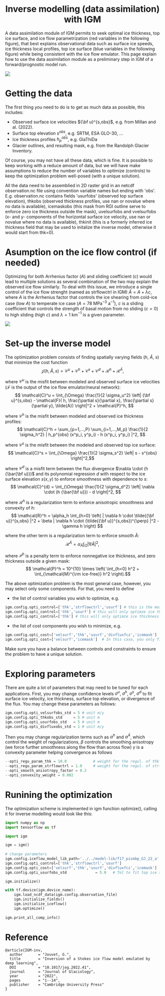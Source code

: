 
### <h1 align="center" id="title">Inverse modelling (data assimilation) with IGM </h1>

A data assimilation module of IGM permits to seek optimal ice thickness, top ice surface, and ice flow parametrization (red variables in the following figure), that best explains observational data such as surface ice speeds, ice thickness local profiles, top ice surface (blue variables in the following figure) while being consistent with the ice flow emulator. This page explain how to use the data assimilation module as a preliminary step in IGM of a forward/prognostic model run.

![](https://github.com/jouvetg/igm/blob/main/fig/scheme_simple_invert.png)

# Getting the data 

The first thing you need to do is to get as much data as possible, this includes:

* Observed surface ice velocities ${\bf u}^{s,obs}$, e.g. from Millan and al. (2022).
* Surface top elevation $s^{obs}$, e.g. SRTM, ESA GLO-30, ...
* Ice thickness profiles $h_p^{obs}$, e.g. GlaThiDa
* Glacier outlines, and resulting mask, e.g. from the Randolph Glacier Inventory.

Of course, you may not have all these data, which is fine. It is possible to keep working with a reduce amount of data, but we will have make assumptions to reduce the number of variables to optimize (controls) to keep the optimization problem well-posed (with a unique solution).

All the data need to be assemblied in 2D raster grid in an netcdf observation.nc file using convention variable names but ending with 'obs'. E.g. observation.nc contains fields 'usurfobs' (observed top surface elevation), thkobs (observed thickness profiles, use nan or novalue where no data is available), icemaskobs (this mask from RGI outline serve to enforce zero ice thickness outside the mask), uvelsurfobs and vvelsurfobs (x- and y- components of the horizontal surface ice velocity, use nan or novalue where no data is available), thkinit (this is a formerly inferred ice thickness field that may be used to initalize the inverse model, otherwise it would start from thk=0).

# Asumption on the ice flow control (if needed)

Optimizing for both Arrhenius factor ($A$) and sliding coefficient ($c$) would lead to multiple solutions as several combination of the two may explain the observed ice flow similarly. To deal with this issue, we introduce a single control of the ice flow strenght (named as strflowctrl in IGM) $\tilde{A} = A + \lambda c$, where $A$ is the Arrhenius factor that controls the ice shearing from cold-ice case (low $A$) to temperate ice case ($A=78$ MPa$^{-3}$ a$^{-1}$), $c$ is a sliding coefficient that controls the strength of basal motion from no sliding ($c=0$) to high sliding (high $c$) and $\lambda=1$ km$^{-1}$ is a given parameter. 

![](https://github.com/jouvetg/igm/blob/main/fig/strflowctrl.png)

# Set-up the inverse model  

The optimization problem consists of finding spatially varying fields ($h$, $\tilde{A}$, $s$) that minimize the cost function
$$ \mathcal{J}(h,\tilde{A},s) = \mathcal{C}^u + \mathcal{C}^h + \mathcal{C}^s + \mathcal{C}^{d} + \mathcal{R}^h +  \mathcal{R}^{\tilde{A}}, $$

where $\mathcal{C}^u$ is the misfit between modeled and observed surface ice velocities ($\mathcal{F}$ is the output of the ice flow emulator/neural network):
$$ \mathcal{C}^u = \int_{\Omega} \frac{1}{2 \sigma_u^2} \left| {\bf u}^{s,obs} - \mathcal{F}( h, \frac{\partial s}{\partial x}, \frac{\partial s}{\partial y}, \tilde{A})  \right|^2 + \mathcal{P}^h,  $$

where $\mathcal{C}^h$ is the misfit between modeled and observed ice thickness profiles:
$$ \mathcal{C}^h = \sum_{p=1,...,P} \sum_{i=1,...,M_p} \frac{1}{2 \sigma_h^2}  | h_p^{obs}  (x^p_i, y^p_i) - h (x^p_i, y^p_i) |^2, $$

where $\mathcal{C}^s$ is the misfit between the modeled and observed top ice surface:
$$ \mathcal{C}^s = \int_{\Omega} \frac{1}{2 \sigma_s^2}  \left| s - s^{obs}  \right|^2,$$

where $\mathcal{C}^{d}$ is a misfit term between the flux divergence $\nabla \cdot (h {\bar{\bf u}})$ and its polynomial 
regression $d$ with respect to the ice surface elevation $s(x,y)$ to enforce smoothness with  dependence to $s$:
$$ \mathcal{C}^{d} = \int_{\Omega} \frac{1}{2 \sigma_d^2} \left| \nabla \cdot (h {\bar{\bf u}}) - d  \right|^2, $$

where $\mathcal{R}^h$ is a regularization term to enforce anisotropic smoothness and convexity of $h$:
$$ \mathcal{R}^h = \alpha_h \int_{h>0} \left(  | \nabla h \cdot \tilde{{\bf u}}^{s,obs} |^2 + \beta  | \nabla h \cdot (\tilde{{\bf u}}^{s,obs})^{\perp} |^2   -  \gamma h  \right)  $$

where the other term is a regularization term to enforce smooth $\tilde{A}$:
$$ \mathcal{R}^{\tilde{A}} = \alpha_{\tilde{A}} \int_{\Omega} | \nabla  \tilde{A}  |^2, $$

where $\mathcal{P}^h$ is a penalty term to enforce nonnegative ice thickness, and zero thickness outside a given mask:
$$ \mathcal{P}^h  = 10^{10} \times \left( \int_{h<0} h^2 + \int_{\mathcal{M}^{\rm ice-free}} h^2 \right).$$

The above optimization problem is the most general case, however, you may select only some components.
For that, you need to define 

* the list of control variables you wish to optimize, e.g.
```python
igm.config.opti_control=['thk','strflowctrl','usurf'] # this is the most general case  
igm.config.opti_control=['thk','usurf'] # this will only optimze ice thickness and top surface elevation
igm.config.opti_control=['thk'] # this will only optimze ice thickness 
```
* the list of cost components you wish to minimize, e.g.
```python
igm.config.opti_cost=['velsurf','thk','usurf','divfluxfcz','icemask']  # this is the most general case  
igm.config.opti_cost=['velsurf','icemask']  # In this case, you only fit surface velocity and ice mask.
```
Make sure you have a balance between controls and constraints to ensure the problem to have a unique solution.

# Exploring parameters

There are quite a lot of parameters that may need to be tuned for each applications. First, you may change confidence levels
$\sigma^u$, $\sigma^h$, $\sigma^s$, $\sigma^d$ to fit surface ice velocity, ice thickness, surface top elevation, or divergence of the flux. You may change these parameters as follows:

```python
igm.config.opti_velsurfobs_std = 5 # unit m/y
igm.config.opti_thkobs_std     = 5 # unit m
igm.config.opti_usurfobs_std   = 5 # unit m
igm.config.opti_divfluxobs_std = 1 # unit m/y
```
Then you may change regularization terms such as $\alpha^h$ and $\alpha^{\tilde{A}}$, which control the weight of regularizations, $\beta$ controls the smoothing anisotropy (we force further smoothness along the flow than across flow) $\gamma$ is a convexity parameter helping convergence as follows

```python 
--opti_regu_param_thk = 10.0            # weight for the regul. of thk
--opti_regu_param_strflowctrl = 1.0     # weight for the regul. of strflowctrl
--opti_smooth_anisotropy_factor = 0.2
--opti_convexity_weight = 0.002
```
 
# Runining the optimization

The optimization scheme is implemented in igm function optimize(), calling it for inverse modelling would look like this:

```python 
import numpy as np
import tensorflow as tf

import igm

igm = igm() 
 
# change parameters
igm.config.iceflow_model_lib_path='../../model-lib/f17_pismbp_GJ_22_a' 
igm.config.opti_control=['thk','strflowctrl','usurf']
igm.config.opti_cost=['velsurf','thk','usurf','divfluxfcz','icemask']   
igm.config.opti_usurfobs_std             = 5.0   # Tol to fit top ice surface 

igm.initialize()

with tf.device(igm.device_name):
    igm.load_ncdf_data(igm.config.observation_file)
    igm.initialize_fields()
    igm.initialize_iceflow()
    igm.optimize()
    
igm.print_all_comp_info()
```


# Reference

	@article{IGM-inv,
	  author       = "Jouvet, G.",
	  title        = "Inversion of a Stokes ice flow model emulated by deep learning",
	  DOI          = "10.1017/jog.2022.41",
	  journal      = "Journal of Glaciology",
	  year         = "2022",
	  pages        = "1--14",
	  publisher    = "Cambridge University Press"
	}
